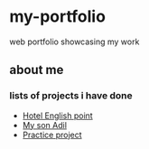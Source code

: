 # my-portfolio
web portfolio showcasing my work
## about me
### lists of projects i have done
* [Hotel English point](https://github.com/firdausa7/hotel-english-point)
* [My son Adil](https://github.com/firdausa7/adil)
* [Practice project](https://github.com/firdausa7/hello-world2)

